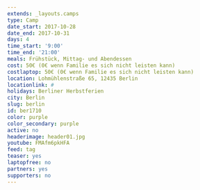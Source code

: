 ```yaml
---
extends: _layouts.camps
type: Camp
date_start: 2017-10-28
date_end: 2017-10-31
days: 4
time_start: '9:00'
time_end: '21:00'
meals: Frühstück, Mittag- und Abendessen
cost: 50€ (0€ wenn Familie es sich nicht leisten kann)
costlaptop: 50€ (0€ wenn Familie es sich nicht leisten kann)
location: Lohmühlenstraße 65, 12435 Berlin
locationlink: #
holidays: Berliner Herbstferien
city: Berlin
slug: berlin
id: ber1710
color: purple
color_secondary: purple
active: no
headerimage: header01.jpg
youtube: FMAfm6pkHFA
feed: tag
teaser: yes
laptopfree: no
partners: yes
supporters: no
---
```

